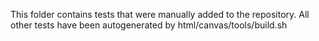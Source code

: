 This folder contains tests that were manually added to the repository. All other tests have been autogenerated by html/canvas/tools/build.sh